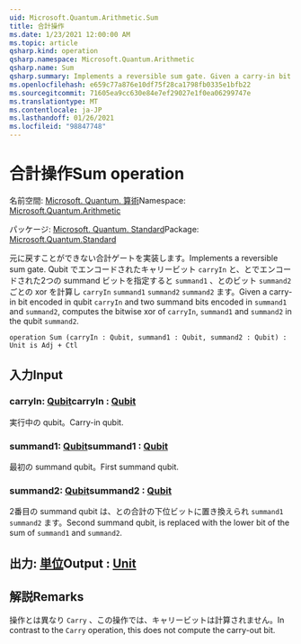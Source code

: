 ```yaml
---
uid: Microsoft.Quantum.Arithmetic.Sum
title: 合計操作
ms.date: 1/23/2021 12:00:00 AM
ms.topic: article
qsharp.kind: operation
qsharp.namespace: Microsoft.Quantum.Arithmetic
qsharp.name: Sum
qsharp.summary: Implements a reversible sum gate. Given a carry-in bit encoded in qubit `carryIn` and two summand bits encoded in `summand1` and `summand2`, computes the bitwise xor of `carryIn`, `summand1` and `summand2` in the qubit `summand2`.
ms.openlocfilehash: e659c77a876e10df75f28ca1798fb0335e1bfb22
ms.sourcegitcommit: 71605ea9cc630e84e7ef29027e1f0ea06299747e
ms.translationtype: MT
ms.contentlocale: ja-JP
ms.lasthandoff: 01/26/2021
ms.locfileid: "98847748"
---
```

# <a name="sum-operation"></a><span data-ttu-id="66ba2-102">合計操作</span><span class="sxs-lookup"><span data-stu-id="66ba2-102">Sum operation</span></span>

<span data-ttu-id="66ba2-103">名前空間: [Microsoft. Quantum. 算術](xref:Microsoft.Quantum.Arithmetic)</span><span class="sxs-lookup"><span data-stu-id="66ba2-103">Namespace: [Microsoft.Quantum.Arithmetic](xref:Microsoft.Quantum.Arithmetic)</span></span>

<span data-ttu-id="66ba2-104">パッケージ: [Microsoft. Quantum. Standard](https://nuget.org/packages/Microsoft.Quantum.Standard)</span><span class="sxs-lookup"><span data-stu-id="66ba2-104">Package: [Microsoft.Quantum.Standard](https://nuget.org/packages/Microsoft.Quantum.Standard)</span></span>


<span data-ttu-id="66ba2-105">元に戻すことができない合計ゲートを実装します。</span><span class="sxs-lookup"><span data-stu-id="66ba2-105">Implements a reversible sum gate.</span></span> <span data-ttu-id="66ba2-106">Qubit でエンコードされたキャリービット `carryIn` と、とでエンコードされた2つの summand ビットを指定すると `summand1` 、とのビット `summand2` ごとの xor を計算し `carryIn` `summand1` `summand2` `summand2` ます。</span><span class="sxs-lookup"><span data-stu-id="66ba2-106">Given a carry-in bit encoded in qubit `carryIn` and two summand bits encoded in `summand1` and `summand2`, computes the bitwise xor of `carryIn`, `summand1` and `summand2` in the qubit `summand2`.</span></span>

```qsharp
operation Sum (carryIn : Qubit, summand1 : Qubit, summand2 : Qubit) : Unit is Adj + Ctl
```


## <a name="input"></a><span data-ttu-id="66ba2-107">入力</span><span class="sxs-lookup"><span data-stu-id="66ba2-107">Input</span></span>

### <a name="carryin--qubit"></a><span data-ttu-id="66ba2-108">carryIn: [Qubit](xref:microsoft.quantum.lang-ref.qubit)</span><span class="sxs-lookup"><span data-stu-id="66ba2-108">carryIn : [Qubit](xref:microsoft.quantum.lang-ref.qubit)</span></span>

<span data-ttu-id="66ba2-109">実行中の qubit。</span><span class="sxs-lookup"><span data-stu-id="66ba2-109">Carry-in qubit.</span></span>


### <a name="summand1--qubit"></a><span data-ttu-id="66ba2-110">summand1: [Qubit](xref:microsoft.quantum.lang-ref.qubit)</span><span class="sxs-lookup"><span data-stu-id="66ba2-110">summand1 : [Qubit](xref:microsoft.quantum.lang-ref.qubit)</span></span>

<span data-ttu-id="66ba2-111">最初の summand qubit。</span><span class="sxs-lookup"><span data-stu-id="66ba2-111">First summand qubit.</span></span>


### <a name="summand2--qubit"></a><span data-ttu-id="66ba2-112">summand2: [Qubit](xref:microsoft.quantum.lang-ref.qubit)</span><span class="sxs-lookup"><span data-stu-id="66ba2-112">summand2 : [Qubit](xref:microsoft.quantum.lang-ref.qubit)</span></span>

<span data-ttu-id="66ba2-113">2番目の summand qubit は、との合計の下位ビットに置き換えられ `summand1` `summand2` ます。</span><span class="sxs-lookup"><span data-stu-id="66ba2-113">Second summand qubit, is replaced with the lower bit of the sum of `summand1` and `summand2`.</span></span>



## <a name="output--unit"></a><span data-ttu-id="66ba2-114">出力: [単位](xref:microsoft.quantum.lang-ref.unit)</span><span class="sxs-lookup"><span data-stu-id="66ba2-114">Output : [Unit](xref:microsoft.quantum.lang-ref.unit)</span></span>



## <a name="remarks"></a><span data-ttu-id="66ba2-115">解説</span><span class="sxs-lookup"><span data-stu-id="66ba2-115">Remarks</span></span>

<span data-ttu-id="66ba2-116">操作とは異なり `Carry` 、この操作では、キャリービットは計算されません。</span><span class="sxs-lookup"><span data-stu-id="66ba2-116">In contrast to the `Carry` operation, this does not compute the carry-out bit.</span></span>